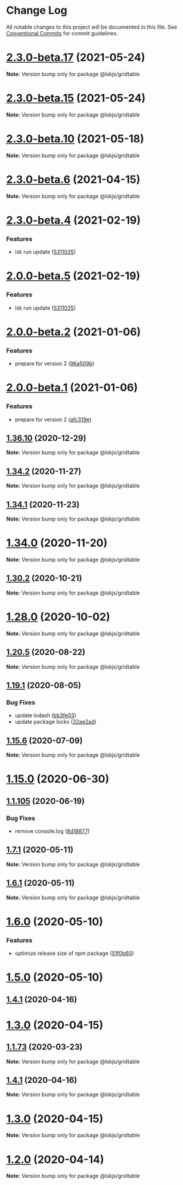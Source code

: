 # Change Log

All notable changes to this project will be documented in this file.
See [Conventional Commits](https://conventionalcommits.org) for commit guidelines.

# [2.3.0-beta.17](https://github.com/lskjs/ux/tree/master/packages/gridtable/compare/v2.3.0-beta.15...v2.3.0-beta.17) (2021-05-24)

**Note:** Version bump only for package @lskjs/gridtable





# [2.3.0-beta.15](https://github.com/lskjs/ux/tree/master/packages/gridtable/compare/v2.3.0-beta.13...v2.3.0-beta.15) (2021-05-24)

**Note:** Version bump only for package @lskjs/gridtable





# [2.3.0-beta.10](https://github.com/lskjs/ux/tree/master/packages/gridtable/compare/v2.3.0-beta.9...v2.3.0-beta.10) (2021-05-18)

**Note:** Version bump only for package @lskjs/gridtable





# [2.3.0-beta.6](https://github.com/lskjs/ux/tree/master/packages/gridtable/compare/v2.3.0-beta.4...v2.3.0-beta.6) (2021-04-15)

**Note:** Version bump only for package @lskjs/gridtable





# [2.3.0-beta.4](https://github.com/lskjs/ux/tree/master/packages/gridtable/compare/v2.0.0-beta.4...v2.3.0-beta.4) (2021-02-19)


### Features

* lsk run update ([5311035](https://github.com/lskjs/ux/tree/master/packages/gridtable/commit/5311035a4a997dba9a2c4c5f10b9e46991756118))





# [2.0.0-beta.5](https://github.com/lskjs/ux/tree/master/packages/gridtable/compare/v2.0.0-beta.4...v2.0.0-beta.5) (2021-02-19)


### Features

* lsk run update ([5311035](https://github.com/lskjs/ux/tree/master/packages/gridtable/commit/5311035a4a997dba9a2c4c5f10b9e46991756118))





# [2.0.0-beta.2](https://github.com/lskjs/ux/tree/master/packages/gridtable/compare/v2.0.0-beta.1...v2.0.0-beta.2) (2021-01-06)


### Features

* prepare for version 2 ([96a509b](https://github.com/lskjs/ux/tree/master/packages/gridtable/commit/96a509ba00518803fe27868f19d329561aeaa650))





# [2.0.0-beta.1](https://github.com/lskjs/ux/tree/master/packages/gridtable/compare/v1.36.10...v2.0.0-beta.1) (2021-01-06)


### Features

* prepare for version 2 ([afc319e](https://github.com/lskjs/ux/tree/master/packages/gridtable/commit/afc319ec7bb9f1d4236ad02e951f295f6d79a3e9))





## [1.36.10](https://github.com/lskjs/ux/tree/master/packages/gridtable/compare/v1.36.9...v1.36.10) (2020-12-29)

**Note:** Version bump only for package @lskjs/gridtable





## [1.34.2](https://github.com/lskjs/ux/tree/master/packages/gridtable/compare/v1.34.1...v1.34.2) (2020-11-27)

**Note:** Version bump only for package @lskjs/gridtable





## [1.34.1](https://github.com/lskjs/ux/tree/master/packages/gridtable/compare/v1.34.0...v1.34.1) (2020-11-23)

**Note:** Version bump only for package @lskjs/gridtable





# [1.34.0](https://github.com/lskjs/ux/tree/master/packages/gridtable/compare/v1.33.0...v1.34.0) (2020-11-20)

**Note:** Version bump only for package @lskjs/gridtable





## [1.30.2](https://github.com/lskjs/ux/tree/master/packages/gridtable/compare/v1.30.1...v1.30.2) (2020-10-21)

**Note:** Version bump only for package @lskjs/gridtable





# [1.28.0](https://github.com/lskjs/ux/tree/master/packages/gridtable/compare/v1.27.4...v1.28.0) (2020-10-02)

**Note:** Version bump only for package @lskjs/gridtable





## [1.20.5](https://github.com/lskjs/ux/tree/master/packages/gridtable/compare/v1.20.4...v1.20.5) (2020-08-22)

**Note:** Version bump only for package @lskjs/gridtable





## [1.19.1](https://github.com/lskjs/ux/tree/master/packages/gridtable/compare/v1.19.0...v1.19.1) (2020-08-05)


### Bug Fixes

* update lodash ([bb3fe03](https://github.com/lskjs/ux/tree/master/packages/gridtable/commit/bb3fe03a1cacfe5599b406aeb6141a5d127a9d74))
* update package locks ([32ae2ad](https://github.com/lskjs/ux/tree/master/packages/gridtable/commit/32ae2ad9cfd0d1024ecc610f046acc8b01997ff2))





## [1.15.6](https://github.com/lskjs/ux/tree/master/packages/gridtable/compare/v1.15.5...v1.15.6) (2020-07-09)

**Note:** Version bump only for package @lskjs/gridtable





# [1.15.0](https://github.com/lskjs/ux/tree/master/packages/gridtable/compare/v1.14.0...v1.15.0) (2020-06-30)



## [1.1.105](https://github.com/lskjs/ux/tree/master/packages/gridtable/compare/v1.11.0...v1.1.105) (2020-06-19)


### Bug Fixes

* remove console.log ([8d18877](https://github.com/lskjs/ux/tree/master/packages/gridtable/commit/8d18877b60caaa90f020d96a5a79fd6cfe184236))





## [1.7.1](https://github.com/lskjs/ux/tree/master/packages/gridtable/compare/v1.6.1...v1.7.1) (2020-05-11)

**Note:** Version bump only for package @lskjs/gridtable





## [1.6.1](https://github.com/lskjs/ux/tree/master/packages/gridtable/compare/v1.6.0...v1.6.1) (2020-05-11)

**Note:** Version bump only for package @lskjs/gridtable





# [1.6.0](https://github.com/lskjs/ux/tree/master/packages/gridtable/compare/v1.5.0...v1.6.0) (2020-05-10)


### Features

* optimize release size of npm package ([51f0b60](https://github.com/lskjs/ux/tree/master/packages/gridtable/commit/51f0b60a4a471b0b1da9232105a4cf23b720ec8c))





# [1.5.0](https://github.com/lskjs/ux/tree/master/packages/gridtable/compare/v1.1.94...v1.5.0) (2020-05-10)



## [1.4.1](https://github.com/lskjs/ux/tree/master/packages/gridtable/compare/v1.4.0...v1.4.1) (2020-04-16)



# [1.3.0](https://github.com/lskjs/ux/tree/master/packages/gridtable/compare/v1.1.76...v1.3.0) (2020-04-15)



## [1.1.73](https://github.com/lskjs/ux/tree/master/packages/gridtable/compare/v1.1.72...v1.1.73) (2020-03-23)

**Note:** Version bump only for package @lskjs/gridtable





## [1.4.1](https://github.com/lskjs/ux/tree/master/packages/gridtable/compare/v1.4.0...v1.4.1) (2020-04-16)

**Note:** Version bump only for package @lskjs/gridtable





# [1.3.0](https://github.com/lskjs/ux/tree/master/packages/gridtable/compare/v1.1.76...v1.3.0) (2020-04-15)

**Note:** Version bump only for package @lskjs/gridtable





# [1.2.0](https://github.com/lskjs/ux/tree/master/packages/gridtable/compare/v1.1.76...v1.2.0) (2020-04-14)

**Note:** Version bump only for package @lskjs/gridtable
